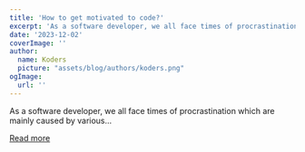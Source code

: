 ```yaml
---
title: 'How to get motivated to code?'
excerpt: 'As a software developer, we all face times of procrastination which are mainly caused by various...'
date: '2023-12-02'
coverImage: ''
author:
  name: Koders
  picture: "assets/blog/authors/koders.png"
ogImage:
  url: ''
---
```


As a software developer, we all face times of procrastination which are mainly caused by various...

[Read more](https://dev.to/nandinishinduja/how-to-get-motivated-to-code-3f6j)
